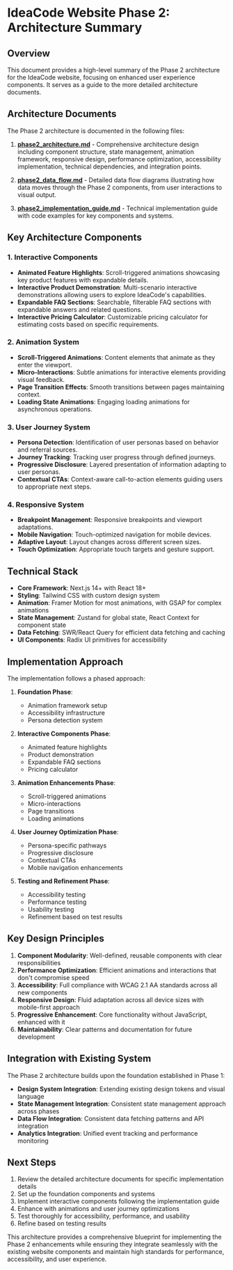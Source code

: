 # IdeaCode Website Phase 2: Architecture Summary

## Overview

This document provides a high-level summary of the Phase 2 architecture for the IdeaCode website, focusing on enhanced user experience components. It serves as a guide to the more detailed architecture documents.

## Architecture Documents

The Phase 2 architecture is documented in the following files:

1. **[phase2_architecture.md](phase2_architecture.md)** - Comprehensive architecture design including component structure, state management, animation framework, responsive design, performance optimization, accessibility implementation, technical dependencies, and integration points.

2. **[phase2_data_flow.md](phase2_data_flow.md)** - Detailed data flow diagrams illustrating how data moves through the Phase 2 components, from user interactions to visual output.

3. **[phase2_implementation_guide.md](phase2_implementation_guide.md)** - Technical implementation guide with code examples for key components and systems.

## Key Architecture Components

### 1. Interactive Components

- **Animated Feature Highlights**: Scroll-triggered animations showcasing key product features with expandable details.
- **Interactive Product Demonstration**: Multi-scenario interactive demonstrations allowing users to explore IdeaCode's capabilities.
- **Expandable FAQ Sections**: Searchable, filterable FAQ sections with expandable answers and related questions.
- **Interactive Pricing Calculator**: Customizable pricing calculator for estimating costs based on specific requirements.

### 2. Animation System

- **Scroll-Triggered Animations**: Content elements that animate as they enter the viewport.
- **Micro-Interactions**: Subtle animations for interactive elements providing visual feedback.
- **Page Transition Effects**: Smooth transitions between pages maintaining context.
- **Loading State Animations**: Engaging loading animations for asynchronous operations.

### 3. User Journey System

- **Persona Detection**: Identification of user personas based on behavior and referral sources.
- **Journey Tracking**: Tracking user progress through defined journeys.
- **Progressive Disclosure**: Layered presentation of information adapting to user personas.
- **Contextual CTAs**: Context-aware call-to-action elements guiding users to appropriate next steps.

### 4. Responsive System

- **Breakpoint Management**: Responsive breakpoints and viewport adaptations.
- **Mobile Navigation**: Touch-optimized navigation for mobile devices.
- **Adaptive Layout**: Layout changes across different screen sizes.
- **Touch Optimization**: Appropriate touch targets and gesture support.

## Technical Stack

- **Core Framework**: Next.js 14+ with React 18+
- **Styling**: Tailwind CSS with custom design system
- **Animation**: Framer Motion for most animations, with GSAP for complex animations
- **State Management**: Zustand for global state, React Context for component state
- **Data Fetching**: SWR/React Query for efficient data fetching and caching
- **UI Components**: Radix UI primitives for accessibility

## Implementation Approach

The implementation follows a phased approach:

1. **Foundation Phase**:
   - Animation framework setup
   - Accessibility infrastructure
   - Persona detection system

2. **Interactive Components Phase**:
   - Animated feature highlights
   - Product demonstration
   - Expandable FAQ sections
   - Pricing calculator

3. **Animation Enhancements Phase**:
   - Scroll-triggered animations
   - Micro-interactions
   - Page transitions
   - Loading animations

4. **User Journey Optimization Phase**:
   - Persona-specific pathways
   - Progressive disclosure
   - Contextual CTAs
   - Mobile navigation enhancements

5. **Testing and Refinement Phase**:
   - Accessibility testing
   - Performance testing
   - Usability testing
   - Refinement based on test results

## Key Design Principles

1. **Component Modularity**: Well-defined, reusable components with clear responsibilities
2. **Performance Optimization**: Efficient animations and interactions that don't compromise speed
3. **Accessibility**: Full compliance with WCAG 2.1 AA standards across all new components
4. **Responsive Design**: Fluid adaptation across all device sizes with mobile-first approach
5. **Progressive Enhancement**: Core functionality without JavaScript, enhanced with it
6. **Maintainability**: Clear patterns and documentation for future development

## Integration with Existing System

The Phase 2 architecture builds upon the foundation established in Phase 1:

- **Design System Integration**: Extending existing design tokens and visual language
- **State Management Integration**: Consistent state management approach across phases
- **Data Flow Integration**: Consistent data fetching patterns and API integration
- **Analytics Integration**: Unified event tracking and performance monitoring

## Next Steps

1. Review the detailed architecture documents for specific implementation details
2. Set up the foundation components and systems
3. Implement interactive components following the implementation guide
4. Enhance with animations and user journey optimizations
5. Test thoroughly for accessibility, performance, and usability
6. Refine based on testing results

This architecture provides a comprehensive blueprint for implementing the Phase 2 enhancements while ensuring they integrate seamlessly with the existing website components and maintain high standards for performance, accessibility, and user experience.